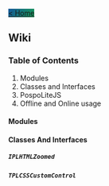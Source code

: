 <a href="https://matek0611.github.io/PospoLiteHTML" class="btn" style="background-image: linear-gradient(120deg, #155799, #159957);"> &lt; Home </a>

## Wiki

### Table of Contents

1. Modules
1. Classes and Interfaces
1. PospoLiteJS
1. Offline and Online usage

#### Modules

#### Classes And Interfaces

##### `IPLHTMLZoomed`
##### `TPLCSSCustomControl`
